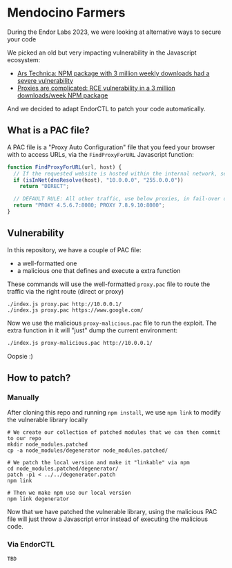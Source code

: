 # Mendocino Farmers

During the Endor Labs 2023, we were looking at alternative ways to secure your code

We picked an old but very impacting vulnerability in the Javascript ecosystem:

- [Ars Technica: NPM package with 3 million weekly downloads had a severe vulnerability](https://arstechnica.com/information-technology/2021/09/npm-package-with-3-million-weekly-downloads-had-a-severe-vulnerability/)
- [Proxies are complicated: RCE vulnerability in a 3 million downloads/week NPM package](https://httptoolkit.com/blog/npm-pac-proxy-agent-vulnerability/)

And we decided to adapt EndorCTL to patch your code automatically.

## What is a PAC file?

A PAC file is a "Proxy Auto Configuration" file that you feed your browser with to access URLs, via the `FindProxyForURL` Javascript function:

```javascript
function FindProxyForURL(url, host) { 
  // If the requested website is hosted within the internal network, send direct. 
  if (isInNet(dnsResolve(host), "10.0.0.0", "255.0.0.0"))
    return "DIRECT"; 

  // DEFAULT RULE: All other traffic, use below proxies, in fail-over order. 
  return "PROXY 4.5.6.7:8080; PROXY 7.8.9.10:8080";
}
```

## Vulnerability

In this repository, we have a couple of PAC file:

- a well-formatted one
- a malicious one that defines and execute a extra function

These commands will use the well-formatted `proxy.pac` file to route the traffic via the right route (direct or proxy)

```shell
./index.js proxy.pac http://10.0.0.1/
./index.js proxy.pac https://www.google.com/
```

Now we use the malicious `proxy-malicious.pac` file to run the exploit. The extra function in it will "just" dump the current environment:

```sh
./index.js proxy-malicious.pac http://10.0.0.1/
```

Oopsie :)

## How to patch?

### Manually

After cloning this repo and running `npm install`, we use `npm link` to modify the vulnerable library locally

```shell
# We create our collection of patched modules that we can then commit to our repo
mkdir node_modules.patched
cp -a node_modules/degenerator node_modules.patched/

# We patch the local version and make it "linkable" via npm
cd node_modules.patched/degenerator/
patch -p1 < ../../degenerator.patch
npm link

# Then we make npm use our local version
npm link degenerator
```

Now that we have patched the vulnerable library, using the malicious PAC file will just throw a Javascript error instead of executing the malicious code.

### Via EndorCTL

```shell
TBD
```
